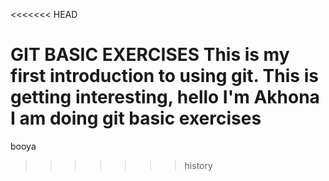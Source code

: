 <<<<<<< HEAD

GIT BASIC EXERCISES
This is my first introduction to using git.
This is getting interesting, hello I'm Akhona  I am doing git basic exercises
=======
booya
>>>>>>> history
